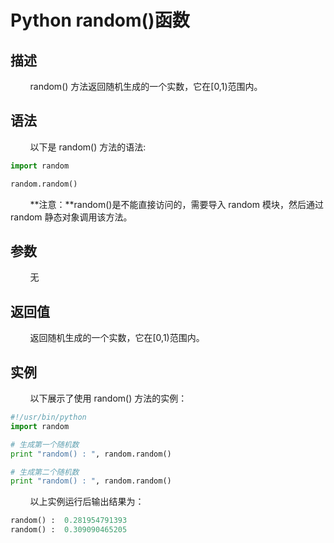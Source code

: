 # Python random()函数
## 描述
&#160;&#160;&#160;&#160;&#160;&#160;&#160;&#160;random() 方法返回随机生成的一个实数，它在[0,1)范围内。

## 语法
&#160;&#160;&#160;&#160;&#160;&#160;&#160;&#160;以下是 random() 方法的语法:

```python
import random

random.random()
```

&#160;&#160;&#160;&#160;&#160;&#160;&#160;&#160;**注意：**random()是不能直接访问的，需要导入 random 模块，然后通过 random 静态对象调用该方法。

## 参数
&#160;&#160;&#160;&#160;&#160;&#160;&#160;&#160;无

## 返回值
&#160;&#160;&#160;&#160;&#160;&#160;&#160;&#160;返回随机生成的一个实数，它在[0,1)范围内。

## 实例
&#160;&#160;&#160;&#160;&#160;&#160;&#160;&#160;以下展示了使用 random() 方法的实例：

```python
#!/usr/bin/python
import random

# 生成第一个随机数
print "random() : ", random.random()

# 生成第二个随机数
print "random() : ", random.random()
```

&#160;&#160;&#160;&#160;&#160;&#160;&#160;&#160;以上实例运行后输出结果为：

```python
random() :  0.281954791393
random() :  0.309090465205
```
